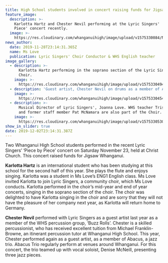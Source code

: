 ```yaml
---
title: High School students involved in concert raising funds for Jigsaw
feature_image:
  description: >-
    Karlotta Hartz and Chester Nevil performing at the Lyric Singers' 'Piece by
    Piece' concert recently.
  image: >-
    https://res.cloudinary.com/whanganuihigh/image/upload/v1575330084/News/Both-karlotta-_-Chester.jpg
news_author:
  date: 2019-11-28T23:14:31.365Z
  name: Ms Love
  publication: Lyric Singers' Choir Conductor & WHS English teacher
image_gallery:
  - description: >-
      Karlotta Hartz performing in the soprano section of the Lyric Singers'
      Choir.
    image: >-
      https://res.cloudinary.com/whanganuihigh/image/upload/v1575330494/News/Karlotta_Hartz_Lyric_Singers_2.jpg
  - description: 'Guest artist, Chester Nevil on drums as a member of Abacus, a jazz trio.'
    image: >-
      https://res.cloudinary.com/whanganuihigh/image/upload/v1575330454/News/Chester_Nevil_Abacus_Trio_-_Lyric_Singers_Concert_2.jpg
  - description: >-
      Musical Director of Lyric Singers', Joanna Love. WHS teacher Tris Martin
      and former staff member Pat McNamara are also part of the Choir.
    image: >-
      https://res.cloudinary.com/whanganuihigh/image/upload/v1575330530/News/Joanna_Love_Lyric_Singers_002.jpg
show_in_slider: true
date: 2019-12-02T23:14:31.387Z
---
```

Two Whanganui High School students performed in the recent Lyric Singers’ ‘Piece by Piece’ concert on Saturday November 23, held at Christ Church. This concert raised funds for Jigsaw Whanganui.

**Karlotta Hartz** is an international student who has been studying at this school for the second half of this year. She plays the flute and enjoys singing. Karlotta was a student in Ms Love’s ENG1 English class. Ms Love invited Karlotta to join Lyric Singers, a community choir, which Ms Love conducts. Karlotta performed in the choir’s mid-year and end of year concerts, singing in the soprano section of the choir. The choir was delighted to have Karlotta singing in the choir and are sorry that they will not have the pleasure of her company next year, as Karlotta will return home to Germany.

**Chester Nevil** performed with Lyric Singers as a guest artist last year as a member of the WHS percussion group, ‘Buzz Rolls’. Chester is a skilled percussionist, who has received excellent tuition from Michael Franklin-Browne, an itinerant percussion tutor at Whanganui High School. This year, Chester performed again as a guest artist, as a member of Abacus, a jazz trio. Abacus Trio regularly perform at venues around Whanganui. For this concert, the trio teamed up with vocal soloist, Denise McNeill, presenting three jazz pieces.
